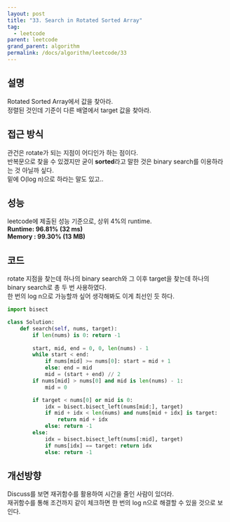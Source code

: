 ```yaml
---
layout: post
title: "33. Search in Rotated Sorted Array"
tag:
  - leetcode
parent: leetcode
grand_parent: algorithm
permalink: /docs/algorithm/leetcode/33
---
```


## 설명
Rotated Sorted Array에서 값을 찾아라.  
정렬된 것인데 기준이 다른 배열에서 target 값을 찾아라.  

## 접근 방식
관건은 rotate가 되는 지점이 어디인가 하는 점이다.  
반복문으로 찾을 수 있겠지만 굳이 **sorted**라고 말한 것은 binary search를 이용하라는 것 아닐까 싶다.  
밑에 O(log n)으로 하라는 말도 있고..  

## 성능
leetcode에 제출된 성능 기준으로, 상위 4%의 runtime.  
**Runtime: 96.81% (32 ms)**  
**Memory : 99.30% (13 MB)**

## 코드
rotate 지점을 찾는데 하나의 binary search와 그 이후 target을 찾는데 하나의 binary search로 총 두 번 사용하였다.  
한 번의 log n으로 가능할까 싶어 생각해봐도 이게 최선인 듯 하다.  
```python
import bisect

class Solution:
    def search(self, nums, target):
        if len(nums) is 0: return -1
        
        start, mid, end = 0, 0, len(nums) - 1
        while start < end:
            if nums[mid] >= nums[0]: start = mid + 1
            else: end = mid
            mid = (start + end) // 2
        if nums[mid] > nums[0] and mid is len(nums) - 1:
            mid = 0

        if target < nums[0] or mid is 0:
            idx = bisect.bisect_left(nums[mid:], target)
            if mid + idx < len(nums) and nums[mid + idx] is target:
                return mid + idx
            else: return -1
        else:
            idx = bisect.bisect_left(nums[:mid], target)
            if nums[idx] == target: return idx
            else: return -1
```

## 개선방향
Discuss를 보면 재귀함수를 활용하여 시간을 줄인 사람이 있더라.  
재귀함수를 통해 조건까지 같이 체크하면 한 번의 log n으로 해결할 수 있을 것으로 보인다.